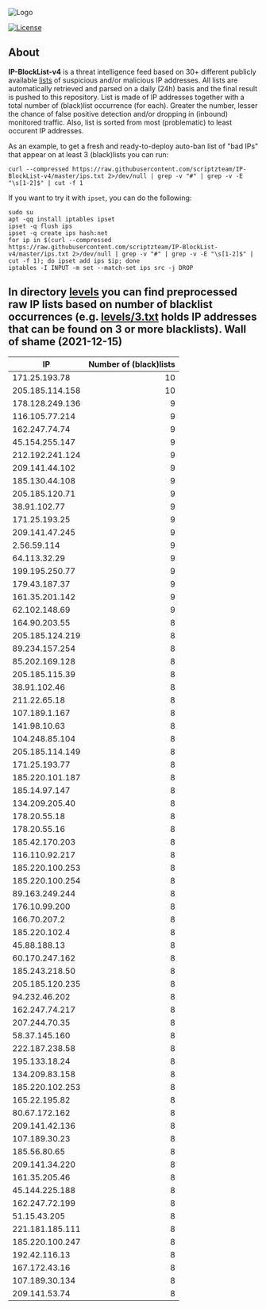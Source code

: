 ![Logo](https://i.imgur.com/PyKLAe7.png)

[![License](https://img.shields.io/badge/license-The_Unlicense-red.svg)](https://unlicense.org/)

About
----

**IP-BlockList-v4** is a threat intelligence feed based on 30+ different publicly available [lists](https://github.com/stamparm/maltrail) of suspicious and/or malicious IP addresses. All lists are automatically retrieved and parsed on a daily (24h) basis and the final result is pushed to this repository. List is made of IP addresses together with a total number of (black)list occurrence (for each). Greater the number, lesser the chance of false positive detection and/or dropping in (inbound) monitored traffic. Also, list is sorted from most (problematic) to least occurent IP addresses.

As an example, to get a fresh and ready-to-deploy auto-ban list of "bad IPs" that appear on at least 3 (black)lists you can run:

```
curl --compressed https://raw.githubusercontent.com/scriptzteam/IP-BlockList-v4/master/ips.txt 2>/dev/null | grep -v "#" | grep -v -E "\s[1-2]$" | cut -f 1
```

If you want to try it with `ipset`, you can do the following:

```
sudo su
apt -qq install iptables ipset
ipset -q flush ips
ipset -q create ips hash:net
for ip in $(curl --compressed https://raw.githubusercontent.com/scriptzteam/IP-BlockList-v4/master/ips.txt 2>/dev/null | grep -v "#" | grep -v -E "\s[1-2]$" | cut -f 1); do ipset add ips $ip; done
iptables -I INPUT -m set --match-set ips src -j DROP
```

In directory [levels](levels) you can find preprocessed raw IP lists based on number of blacklist occurrences (e.g. [levels/3.txt](levels/3.txt) holds IP addresses that can be found on 3 or more blacklists).
Wall of shame (2021-12-15)
----

|IP|Number of (black)lists|
|---|--:|
171.25.193.78|10
205.185.114.158|10
178.128.249.136|9
116.105.77.214|9
162.247.74.74|9
45.154.255.147|9
212.192.241.124|9
209.141.44.102|9
185.130.44.108|9
205.185.120.71|9
38.91.102.77|9
171.25.193.25|9
209.141.47.245|9
2.56.59.114|9
64.113.32.29|9
199.195.250.77|9
179.43.187.37|9
161.35.201.142|9
62.102.148.69|9
164.90.203.55|8
205.185.124.219|8
89.234.157.254|8
85.202.169.128|8
205.185.115.39|8
38.91.102.46|8
211.22.65.18|8
107.189.1.167|8
141.98.10.63|8
104.248.85.104|8
205.185.114.149|8
171.25.193.77|8
185.220.101.187|8
185.14.97.147|8
134.209.205.40|8
178.20.55.18|8
178.20.55.16|8
185.42.170.203|8
116.110.92.217|8
185.220.100.253|8
185.220.100.254|8
89.163.249.244|8
176.10.99.200|8
166.70.207.2|8
185.220.102.4|8
45.88.188.13|8
60.170.247.162|8
185.243.218.50|8
205.185.120.235|8
94.232.46.202|8
162.247.74.217|8
207.244.70.35|8
58.37.145.160|8
222.187.238.58|8
195.133.18.24|8
134.209.83.158|8
185.220.102.253|8
165.22.195.82|8
80.67.172.162|8
209.141.42.136|8
107.189.30.23|8
185.56.80.65|8
209.141.34.220|8
161.35.205.46|8
45.144.225.188|8
162.247.72.199|8
51.15.43.205|8
221.181.185.111|8
185.220.100.247|8
192.42.116.13|8
167.172.43.16|8
107.189.30.134|8
209.141.53.74|8
